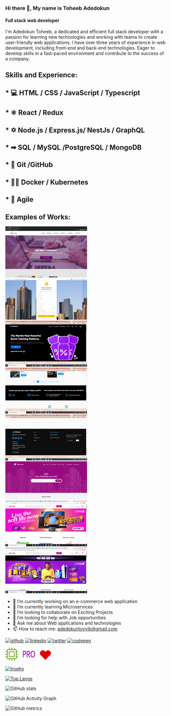 ### Hi there 👋, My name is Toheeb Adedokun
#### Full stack web developer
I'm Adedokun Toheeb, a dedicated and efficient full stack developer with a passion for learning new technologies and working with teams to create user-friendly web applications. I have over three years of experience in web development, including front-end and back-end technologies. Eager to develop skills in a fast-paced environment and contribute to the success of a company.

## Skills and Experience: 
## * 💻 HTML / CSS / JavaScript / Typescript 
## * ⚛ React / Redux
## * ✡  Node.js / Express.js/ NestJs / GraphQL 
## * ➡ SQL / MySQL /PostgreSQL / MongoDB
## * 🏪 Git /GitHub 
## *  👨‍💻 Docker / Kubernetes
## * 🤝 Agile

## Examples of Works:
<div flex flex-direction='column'>
<img src="https://github.com/RxGoodness/RxGoodness/blob/main/Appoga(1).png" width="256"/>
<img src="https://github.com/RxGoodness/RxGoodness/blob/main/Providus_Screenshot%20(1).png" width="256"/>
<img src="https://github.com/RxGoodness/RxGoodness/blob/main/Screenshot%20(112).png" width="256"/>
<img src="https://github.com/RxGoodness/RxGoodness/blob/main/Screenshot%20(113).png" width="256"/>
<img src="https://github.com/RxGoodness/RxGoodness/blob/main/Screenshot%20(114).png" width="256"/>
<img src="https://github.com/RxGoodness/RxGoodness/blob/main/Wiki_Screenshot%20(1).png" width="256"/>
<img src="https://github.com/RxGoodness/RxGoodness/blob/main/altmall_Screenshot%20(1).png" width="256"/>
<img src="https://github.com/RxGoodness/RxGoodness/blob/main/altmall_Screenshot%20(2).png" width="256"/>
<!-- <img src="" width="256"/> -->
</div>
 
- 🔭 I’m currently working on an e-commerce web application 
- 🌱 I’m currently learning Microservices 
- 👯 I’m looking to collaborate on Exciting Projects 
- 🤔 I’m looking for help with Job opportunities 
- 💬 Ask me about Web applications and technologies 
- 📫 How to reach me: adedokuntoyyib@gmail.com 


[<img src='https://cdn.jsdelivr.net/npm/simple-icons@3.0.1/icons/github.svg' alt='github' height='40'>](https://github.com/RxGoodness)  [<img src='https://cdn.jsdelivr.net/npm/simple-icons@3.0.1/icons/linkedin.svg' alt='linkedin' height='40'>](https://www.linkedin.com/in/toheeb-adedokun/)  [<img src='https://cdn.jsdelivr.net/npm/simple-icons@3.0.1/icons/twitter.svg' alt='twitter' height='40'>](https://twitter.com/RxGoodness)  [<img src='https://cdn.jsdelivr.net/npm/simple-icons@3.0.1/icons/codepen.svg' alt='codepen' height='40'>](https://codepen.io/RxGoodness)  

<a href='https://docs.github.com/en/developers'><img src='https://raw.githubusercontent.com/acervenky/animated-github-badges/master/assets/devbadge.gif' width='40' height='40'></a> <a href='https://github.com/pricing'><img src='https://raw.githubusercontent.com/acervenky/animated-github-badges/master/assets/pro.gif' width='40' height='40'></a> <a href='https://docs.github.com/en/github/supporting-the-open-source-community-with-github-sponsors'><img src='https://raw.githubusercontent.com/acervenky/animated-github-badges/master/assets/sponsorbadge.gif' width='35' height='35'></a> 

[![trophy](https://github-profile-trophy.vercel.app/?username=RxGoodness)](https://github.com/ryo-ma/github-profile-trophy)

[![Top Langs](https://github-readme-stats.vercel.app/api/top-langs/?username=RxGoodness)](https://github.com/anuraghazra/github-readme-stats)

![GitHub stats](https://github-readme-stats.vercel.app/api?username=RxGoodness&show_icons=true)  

![GitHub Activity Graph](https://activity-graph.herokuapp.com/graph?username=RxGoodness)  

![GitHub metrics](https://metrics.lecoq.io/RxGoodness)  

